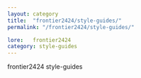 ```yaml
---
layout: category
title:  "frontier2424/style-guides/"
permalink: "/frontier2424/style-guides/"

lore:	frontier2424
category: style-guides
---
```

frontier2424 style-guides